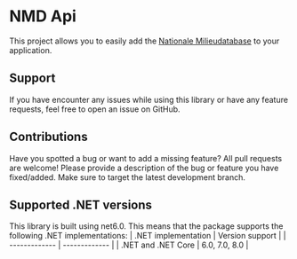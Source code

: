# NMD Api

This project allows you to easily add the [Nationale Milieudatabase](https://api.documentatie.milieudatabase.nl/) to your application.

## Support
If you have encounter any issues while using this library or have any feature requests, feel free to open an issue on GitHub.


## Contributions
Have you spotted a bug or want to add a missing feature? All pull requests are welcome! Please provide a description of the bug or feature you have fixed/added. Make sure to target the latest development branch. 

## Supported .NET versions
This library is built using net6.0. This means that the package supports the following .NET implementations:
| .NET implementation  | Version support |
| ------------- | ------------- |
| .NET and .NET Core | 6.0, 7.0, 8.0  |
